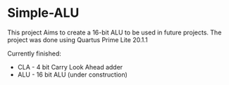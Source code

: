 # Simple-ALU
This project Aims to create a 16-bit ALU to be used in future projects. The project was done using Quartus Prime Lite 20.1.1

Currently finished:
- CLA - 4 bit Carry Look Ahead adder
- ALU - 16 bit ALU (under construction)
